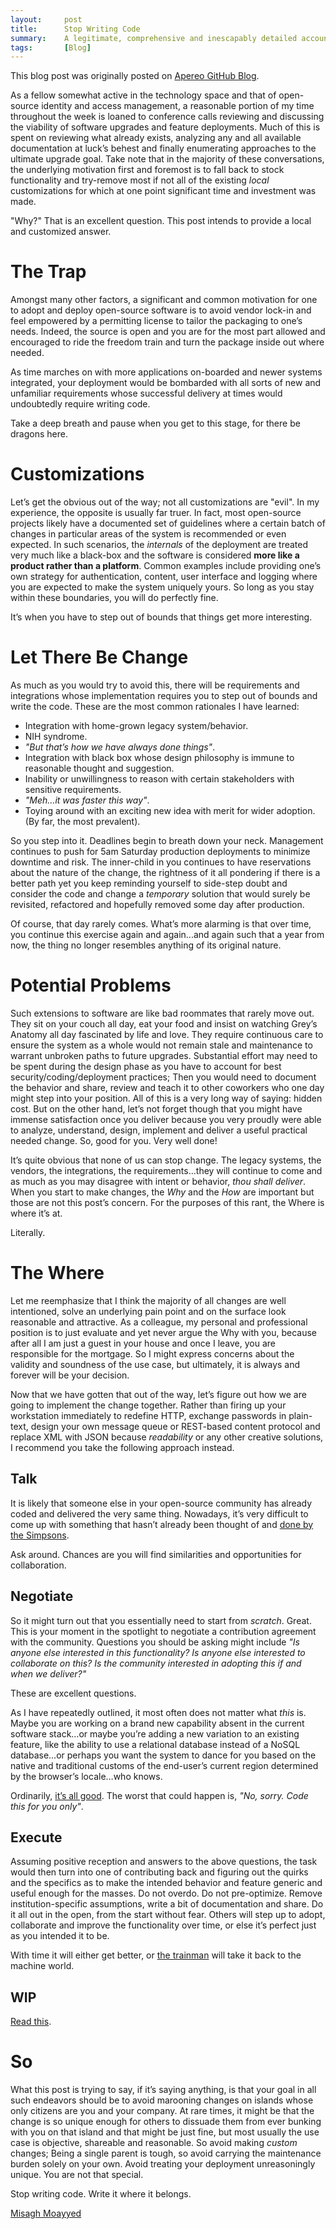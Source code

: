 ```yaml
---
layout:     post
title:      Stop Writing Code
summary:    A legitimate, comprehensive and inescapably detailed account of the spiderweb of deceit in today’s technology scene; The open-source software ecosystem where victims fall prey to the Goldilocks Syndrome of software customizations and home-grown functionality. This guide aims to uncover the deepest darkest secrets of this treacherous path and yet intentionally offers no hopes or viable solutions at all…except one.
tags:       [Blog]
---
```


<div class="alert alert-success"><i class="far fa-lightbulb"></i> This blog post was originally posted on <a href="https://github.com/apereo/apereo.github.io">Apereo GitHub Blog</a>.</div>

As a fellow somewhat active in the technology space and that of open-source identity and access management, a reasonable portion of my time throughout the week is loaned to conference calls reviewing and discussing the viability of software upgrades and feature deployments. Much of this is spent on reviewing what already exists, analyzing any and all available documentation at luck’s behest and finally enumerating approaches to the ultimate upgrade goal. Take note that in the majority of these conversations, the underlying motivation first and foremost is to fall back to stock functionality and try-remove most if not all of the existing *local* customizations for which at one point significant time and investment was made. 

<script async src="https://pagead2.googlesyndication.com/pagead/js/adsbygoogle.js"></script>
<ins class="adsbygoogle"
     style="display:block; text-align:center;"
     data-ad-layout="in-article"
     data-ad-format="fluid"
     data-ad-client="ca-pub-8081398210264173"
     data-ad-slot="3789603713"></ins>
<script>
     (adsbygoogle = window.adsbygoogle || []).push({});
</script>

 "Why?" That is an excellent question. This post intends to provide a local and customized answer.

# The Trap

Amongst many other factors, a significant and common motivation for one to adopt and deploy open-source software is to avoid vendor lock-in and feel empowered by a permitting license to tailor the packaging to one’s needs. Indeed, the source is open and you are for the most part allowed and encouraged to ride the freedom train and turn the package inside out where needed. 

<script async src="https://pagead2.googlesyndication.com/pagead/js/adsbygoogle.js"></script>
<ins class="adsbygoogle"
     style="display:block; text-align:center;"
     data-ad-layout="in-article"
     data-ad-format="fluid"
     data-ad-client="ca-pub-8081398210264173"
     data-ad-slot="3789603713"></ins>
<script>
     (adsbygoogle = window.adsbygoogle || []).push({});
</script>

As time marches on with more applications on-boarded and newer systems integrated, your deployment would be bombarded with all sorts of new and unfamiliar requirements whose successful delivery at times would undoubtedly require writing code.

Take a deep breath and pause when you get to this stage, for there be dragons here. 

# Customizations

Let’s get the obvious out of the way; not all customizations are "evil". In my experience, the opposite is usually far truer. In fact, most open-source projects likely have a documented set of guidelines where a certain batch of changes in particular areas of the system is recommended or even expected. In such scenarios, the *internals* of the deployment are treated very much like a black-box and the software is considered **more like a product rather than a platform**. Common examples include providing one’s  own strategy for authentication, content, user interface and logging where you are expected to make the system uniquely yours. So long as you stay within these boundaries, you will do perfectly fine. 

It’s when you have to step out of bounds that things get more interesting.

# Let There Be Change

As much as you would try to avoid this, there will be requirements and integrations whose implementation requires you to step out of bounds and write the code. These are the most common rationales I have learned:

<script async src="https://pagead2.googlesyndication.com/pagead/js/adsbygoogle.js"></script>
<ins class="adsbygoogle"
     style="display:block; text-align:center;"
     data-ad-layout="in-article"
     data-ad-format="fluid"
     data-ad-client="ca-pub-8081398210264173"
     data-ad-slot="3789603713"></ins>
<script>
     (adsbygoogle = window.adsbygoogle || []).push({});
</script>

-	Integration with home-grown legacy system/behavior.
-	NIH syndrome.
-	*"But that’s how we have always done things"*.
-	Integration with black box whose design philosophy is immune to reasonable thought and suggestion.
-	Inability or unwillingness to reason with certain stakeholders with sensitive requirements.
-	*"Meh…it was faster this way"*.
-	Toying around with an exciting new idea with merit for wider adoption. (By far, the most prevalent).

So you step into it. Deadlines begin to breath down your neck. Management continues to push for 5am Saturday production deployments to minimize downtime and risk. The inner-child in you continues to have reservations about the nature of the change, the rightness of it all pondering if there is a better path yet you keep reminding yourself to side-step doubt and consider the code and change a *temporary* solution that would surely be revisited, refactored and hopefully removed some day after production.

Of course, that day rarely comes. What’s more alarming is that over time, you continue this exercise again and again...and again such that a year from now, the thing no longer resembles anything of its original nature.

# Potential Problems

Such extensions to software are like bad roommates that rarely move out. They sit on your couch all day, eat your food and insist on watching Grey’s Anatomy all day fascinated by life and love. They require continuous care to ensure the system as a whole would not remain stale and maintenance to warrant unbroken paths to future upgrades. Substantial effort may need to be spent during the design phase as you have to account for best security/coding/deployment practices; Then you would need to document the behavior and share, review and teach it to other coworkers who one day might step into your position. All of this is a very long way of saying: hidden cost. 
But on the other hand, let’s not forget though that you might have immense satisfaction once you deliver because you very proudly were able to analyze, understand, design, implement and deliver a useful practical needed change. So, good for you. Very well done!

<script async src="https://pagead2.googlesyndication.com/pagead/js/adsbygoogle.js"></script>
<ins class="adsbygoogle"
     style="display:block; text-align:center;"
     data-ad-layout="in-article"
     data-ad-format="fluid"
     data-ad-client="ca-pub-8081398210264173"
     data-ad-slot="3789603713"></ins>
<script>
     (adsbygoogle = window.adsbygoogle || []).push({});
</script>

It’s quite obvious that none of us can stop change. The legacy systems, the vendors, the integrations, the requirements…they will continue to come and as much as you may disagree with intent or behavior, *thou shall deliver*. When you start to make changes, the *Why* and the *How* are important but those are not this post’s concern. For the purposes of this rant, the Where is where it’s at. 

Literally. 

# The Where

Let me reemphasize that I think the majority of all changes are well intentioned, solve an underlying pain point and on the surface look reasonable and attractive. As a colleague, my personal and professional position is to just evaluate and yet never argue the Why with you, because after all I am just a guest in your house and once I leave, you are responsible for the mortgage. So I might express concerns about the validity and soundness of the use case, but ultimately, it is always and forever will be your decision. 

Now that we have gotten that out of the way, let’s figure out how we are going to implement the change together. Rather than firing up your workstation immediately to redefine HTTP, exchange passwords in plain-text, design your own message queue or REST-based content protocol and replace XML with JSON because *readability* or any other creative solutions, I recommend you take the following approach instead.

## Talk

It is likely that someone else in your open-source community has already coded and delivered the very same thing. Nowadays, it’s very difficult to come up with something that hasn’t already been thought of and [done by the Simpsons]( https://www.wikiwand.com/en/Simpsons_Already_Did_It).

<script async src="https://pagead2.googlesyndication.com/pagead/js/adsbygoogle.js"></script>
<ins class="adsbygoogle"
     style="display:block; text-align:center;"
     data-ad-layout="in-article"
     data-ad-format="fluid"
     data-ad-client="ca-pub-8081398210264173"
     data-ad-slot="3789603713"></ins>
<script>
     (adsbygoogle = window.adsbygoogle || []).push({});
</script>

Ask around. Chances are you will find similarities and opportunities for collaboration.

## Negotiate

So it might turn out that you essentially need to start from *scratch*. Great. This is your moment in the spotlight to negotiate a contribution agreement with the community. Questions you should be asking might include *"Is anyone else interested in this functionality? Is anyone else interested to collaborate on this? Is the community interested in adopting this if and when we deliver?"*

These are excellent questions.

As I have repeatedly outlined, it most often does not matter what *this* is. Maybe you are working on a brand new capability absent in the current software stack…or maybe you’re adding a new variation to an existing feature, like the ability to use a relational database instead of a NoSQL database…or perhaps you want the system to dance for you based on the native and traditional customs of the end-user’s current region determined by the browser’s locale…who knows. 

<script async src="https://pagead2.googlesyndication.com/pagead/js/adsbygoogle.js"></script>
<ins class="adsbygoogle"
     style="display:block; text-align:center;"
     data-ad-layout="in-article"
     data-ad-format="fluid"
     data-ad-client="ca-pub-8081398210264173"
     data-ad-slot="3789603713"></ins>
<script>
     (adsbygoogle = window.adsbygoogle || []).push({});
</script>

Ordinarily, [it’s all good](https://apereo.github.io/2017/02/18/onthe-theoryof-possibility/). The worst that could happen is, *"No, sorry. Code this for you only"*. 

## Execute

Assuming positive reception and answers to the above questions, the task would then turn into one of contributing back and figuring out the quirks and the specifics as to make the intended behavior and feature generic and useful enough for the masses. Do not overdo. Do not pre-optimize. Remove institution-specific assumptions, write a bit of documentation and share. Do it all out in the open, from the start without fear. Others will step up to adopt, collaborate and improve the functionality over time, or else it’s perfect just as you intended it to be. 

With time it will either get better, or [the trainman]( http://matrix.wikia.com/wiki/The_Trainman) will take it back to the machine world.

## WIP

[Read this](https://ben.straub.cc/2015/04/02/wip-pull-request/).

# So

What this post is trying to say, if it’s saying anything, is that your goal in all such endeavors should be to avoid marooning changes on islands whose only citizens are you and your company. At rare times, it might be that the change is so unique enough for others to dissuade them from ever bunking with you on that island and that might be just fine, but most usually the use case is objective, shareable and reasonable. So avoid making *custom* changes; Being a single parent is tough, so avoid carrying the maintenance burden solely on your own. Avoid treating your deployment unreasoningly unique. You are not that special.

Stop writing code. Write it where it belongs.

[Misagh Moayyed](https://fawnoos.com)
